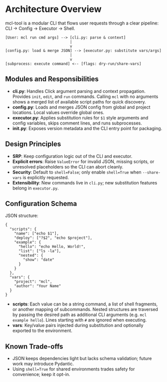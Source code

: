 # Architecture Overview

mcl-tool is a modular CLI that flows user requests through a clear pipeline: CLI -> Config -> Executor -> Shell.

```
[User: mcl run cmd args] --> [cli.py: parse & context]
                             |
                             v
[config.py: load & merge JSON] --> [executor.py: substitute vars/args]
                             |
                             v
[subprocess: execute command] <-- [flags: dry-run/share-vars]
```

## Modules and Responsibilities
- **cli.py**: Handles Click argument parsing and context propagation. Provides `init`, `edit`, and `run` commands. Calling `mcl` with no arguments shows a merged list of available script paths for quick discovery.
- **config.py**: Loads and merges JSON config from global and project locations. Local values override global ones.
- **executor.py**: Applies substitution rules for `$1` style arguments and config variables, skips comment lines, and runs subprocesses.
- **__init__.py**: Exposes version metadata and the CLI entry point for packaging.

## Design Principles
- **SRP**: Keep configuration logic out of the CLI and executor.
- **Explicit errors**: Raise `ValueError` for invalid JSON, missing scripts, or unresolved placeholders so the CLI can abort cleanly.
- **Security**: Default to `shell=False`; only enable `shell=True` when `--share-vars` is explicitly requested.
- **Extensibility**: New commands live in `cli.py`; new substitution features belong in `executor.py`.

## Configuration Schema
JSON structure:
```
{
  "scripts": {
    "name": ["echo $1"],
    "deploy": ["?$2", "echo $project"],
    "example": {
      "hello": "echo Hello, World!",
      "list": ["ls -la"],
      "nested": {
        "show": "date"
      }
    }
  },
  "vars": {
    "project": "mcl",
    "author": "Your Name"
  }
}
```
- **scripts**: Each value can be a string command, a list of shell fragments, or another mapping of subcommands. Nested structures are traversed by passing the desired path as additional CLI arguments (e.g. `mcl example hello`). Lines starting with `#` are ignored when executing.
- **vars**: Key/value pairs injected during substitution and optionally exported to the environment.

## Known Trade-offs
- JSON keeps dependencies light but lacks schema validation; future work may introduce Pydantic.
- Using `shell=True` for shared environments trades safety for convenience; keep it opt-in.
